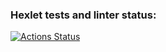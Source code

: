 ### Hexlet tests and linter status:
[![Actions Status](https://github.com/AlinaElbakieva/docker-project-74/actions/workflows/hexlet-check.yml/badge.svg)](https://github.com/AlinaElbakieva/docker-project-74/actions)